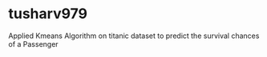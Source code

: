 # tusharv979
Applied Kmeans Algorithm on titanic dataset to predict the survival chances of a Passenger
